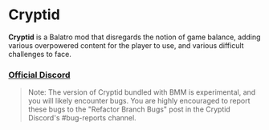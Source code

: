 # Cryptid
**Cryptid** is a Balatro mod that disregards the notion of game balance, adding various overpowered content for the player to use, and various difficult challenges to face.

### [Official Discord](https://discord.gg/unbalanced)

> Note: The version of Cryptid bundled with BMM is experimental, and you will likely encounter bugs. You are highly encouraged to report these bugs to the "Refactor Branch Bugs" post in the Cryptid Discord's #bug-reports channel.